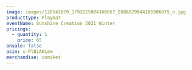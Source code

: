 ```yaml
---
image: images/128541070_1793225804168667_8888929944185906075_n.jpg
producttype: Playmat
eventName: Sunshine Creation 2021 Winter
pricings:
  - quantity: 1
    price: 65
onsale: false
asin: s-PlBiAKLem
merchandise: comiket
---
```

